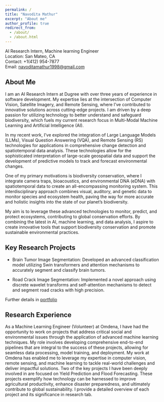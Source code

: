 ```yaml
---
permalink: /
title: "Navodita Mathur"
excerpt: "About me"
author_profile: true
redirect_from: 
  - /about/
  - /about.html
---
```


AI Research Intern, Machine learning Engineer<br/>
Location: San Mateo, CA<br/>
Contact: +1(412) 954-7877<br/>
Email: navoditamathur1998@gmail.com<br/>

About Me
------
I am an AI Research Intern at Dugree with over three years of experience in software development. My expertise lies at the intersection of Computer Vision, Satellite Imagery, and Remote Sensing, where I’ve contributed to innovative solutions across cutting-edge projects. I am driven by a deep passion for utilizing technology to better understand and safeguard biodiversity, which fuels my current research focus in Multi-Modal Machine Learning and Artificial Intelligence (AI).

In my recent work, I’ve explored the integration of Large Language Models (LLMs), Visual Question Answering (VQA), and Remote Sensing (RS) technologies for applications in comprehensive change detection and spatiotemporal data analysis. These technologies allow for the sophisticated interpretation of large-scale geospatial data and support the development of predictive models to track and forecast environmental changes.

One of my primary motivations is biodiversity conservation, where I integrate camera traps, bioacoustics, and environmental DNA (eDNA) with spatiotemporal data to create an all-encompassing monitoring system. This interdisciplinary approach combines visual, auditory, and genetic data to monitor species and ecosystem health, paving the way for more accurate and holistic insights into the state of our planet’s biodiversity.

My aim is to leverage these advanced technologies to monitor, predict, and protect ecosystems, contributing to global conservation efforts. By combining the latest in AI, machine learning, and data analysis, I aspire to create innovative tools that support biodiversity conservation and promote sustainable environmental practices.

Key Research Projects
------

- Brain Tumor Image Segmentation:
Developed an advanced classification model utilizing Swin transformers and attention mechanisms to accurately segment and classify brain tumors.

- Road Crack Image Segmentation:
Implemented a novel approach using discrete wavelet transforms and self-attention mechanisms to detect and segment road cracks with high precision.

Further details in [portfolio](avoditamathur.github.io/portfolio/)

Research Experience 
----

As a Machine Learning Engineer (Volunteer) at Omdena, I have had the opportunity to work on projects that address critical social and environmental issues through the application of advanced machine learning techniques. My role involves developing comprehensive end-to-end pipelines that are integral to the success of these projects, allowing for seamless data processing, model training, and deployment. My work at Omdena has enabled me to leverage my expertise in computer vision, remote sensing, and machine learning to tackle real-world challenges and deliver impactful solutions. Two of the key projects I have been deeply involved in are focused on Yield Prediction and Flood Forecasting. These projects exemplify how technology can be harnessed to improve agricultural productivity, enhance disaster preparedness, and ultimately contribute to global sustainability. I provide a detailed overview of each project and its significance in research tab.
